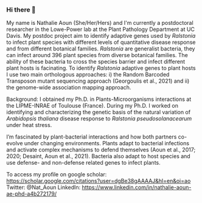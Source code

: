 ### Hi there 👋

My name is Nathalie Aoun (She/Her/Hers) and I'm currently a postdoctoral researcher in the Lowe-Power lab at the Plant Pathology Department at UC Davis.
My postdoc project aim to identify adaptive genes used by _Ralstonia_ to infect plant species with different levels of quantitative disease response and from different botanical families. _Ralstonia_ are generalist bacteria, they can infect around 396 plant species from diverse botanical families. The ability of these bacteria to cross the species barrier and infect different plant hosts is facinating. To identify _Ralstonia_ adaptive genes to plant hosts I use two main orthologous approaches: i) the Random Barcoded Transposon mutant sequencing approach (Georgoulis et al., 2021) and ii) the genome-wide association mapping approach.  

Background:
I obtained my Ph.D. in Plants-Microorganisms interactions at the LIPME-INRAE of Toulouse (France). During my Ph.D. I worked on identifying and characterizing the genetic basis of the natural variation of _Arabidopsis thaliana_ disease response to _Ralstonia pseudosolanacearum_ under heat stress. 

I’m fascinated by plant-bacterial interactions and how both partners co-evolve under changing environments. Plants adapt to bacterial infections and activate complex mechanisms to defend themselves (Aoun et al., 2017; 2020; Desaint, Aoun et al., 2021). Bacteria also adapt to host species and use defense- and non-defense related genes to infect plants. 

To access my profile on google scholar: https://scholar.google.com/citations?user=dgBe38gAAAAJ&hl=en&oi=ao
Twitter: @Nat_Aoun
LinkedIn: https://www.linkedin.com/in/nathalie-aoun-ae-phd-a4b272179/

